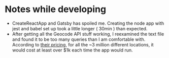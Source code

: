 # Notes while developing

- CreateReactApp and Gatsby has spoiled me. Creating the node app with jest and babel set up took a little longer ( 30min ) than expected.
- After getting all the Geocode API stuff working, I reexamined the text file and found it to be too many queries than I am comfortable with. According to [their pricing](https://developers.google.com/maps/documentation/geocoding/usage-and-billing), for all the ~3 million different locations, it would cost at least over \$1k each time the app would run.

